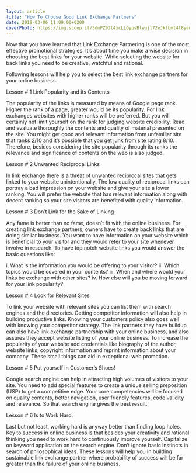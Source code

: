 ```yaml
---
layout: article
title: "How To Choose Good Link Exchange Partners"
date: 2019-03-06 11:09:00+0200
coverPhoto: https://img.scoop.it/3dmFZ9Jt4xcLLQypsBlwujl72eJkfbmt4t8yenImKBVvK0kTmF0xjctABnaLJIm9
---
```


Now that you have learned that Link Exchange Partnering is one of the most effective promotional strategies. It’s about time you make a wise decision in choosing the best links for your website. While selecting the website for back links you need to be creative, watchful and rational.

Following lessons will help you to select the best link exchange partners for your online business.

Lesson # 1 Link Popularity and its Contents

The popularity of the links is measured by means of Google page rank. Higher the rank of a page, greater would be its popularity. For link exchanges websites with higher ranks will be preferred. But you will certainly not limit yourself on the rank for judging website credibility. Read and evaluate thoroughly the contents and quality of material presented on the site. You might get good and relevant information from unfamiliar site that ranks 2/10 and it’s possible that you get junk from site rating 8/10. Therefore, besides considering the site popularity through its ranks the relevance and significance of contents on the web is also judged.

Lesson # 2 Unwanted Reciprocal Links

In link exchange there is a threat of unwanted reciprocal sites that gets linked to your website unintentionally. The low quality of reciprocal links can portray a bad impression on your website and give your site a lower ranking. You will prefer the website that has relevant information along with decent ranking so your site visitors are benefited with quality information.

Lesson # 3 Don’t Link for the Sake of Linking

Any fame is better than no fame, doesn’t fit with the online business. For creating link exchange partners, owners have to create back links that are doing similar business. You want to have information on your website which is beneficial to your visitor and they would refer to your site whenever involve in research. To have top notch website links you would answer the basic questions like:

i. What is the information you would be offering to your visitor?
ii. Which topics would be covered in your contents?
iii. When and where would your links be exchange with other sites?
iv. How else will you be moving forward for your link popularity?

Lesson # 4 Look for Relevant Sites

To link your website with relevant sites you can list them with search engines and the directories. Getting competitor information will also help in building productive links. Knowing your customers policy also goes well with knowing your competitor strategy. The link partners they have buildup can also have link exchange partnership with your online business, and also assures they accept website listing of your online business. To increase the popularity of your website add credentials like biography of the author, website links, copyright information and reprint information about your company. These small things can aid in exceptional web promotion.

Lesson # 5 Put yourself in Customer’s Shoes!

Google search engine can help in attracting high volumes of visitors to your site. You need to add special features to create a unique selling preposition (USP) to get a competitive edge. Your core competencies will be focused on quality contents, better navigation, user friendly features, code validity and relevance. So that search engine gives the best result.

Lesson # 6 Is to Work Hard.

Last but not least, working hard is anyway better than finding loop holes. Key to success in online business is that besides your creativity and rational thinking you need to work hard to continuously improve yourself. Capitalize on keyword application on the search engine. Don’t ignore basic instincts in search of philosophical ideas.
These lessons will help you in building sustainable link exchange partner where probability of success will be far greater than the failure of your online business.
